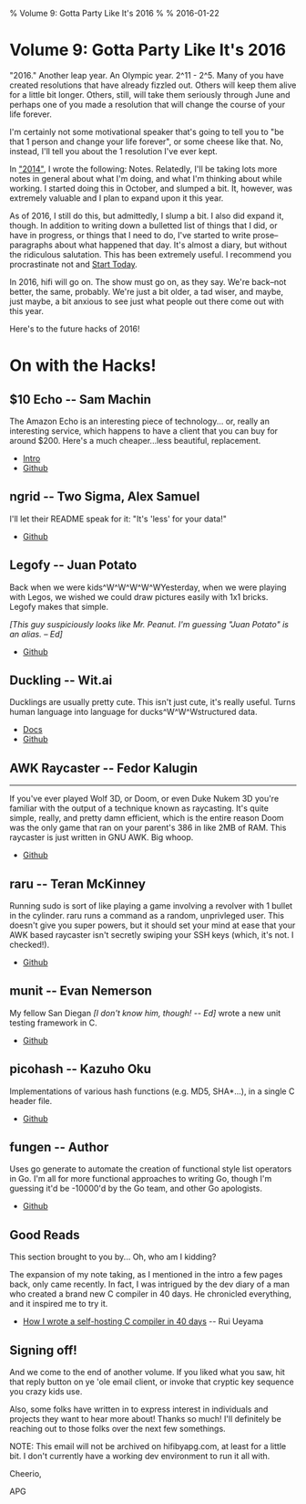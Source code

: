 % Volume 9: Gotta Party Like It's 2016
%
%  2016-01-22

# Volume 9: Gotta Party Like It's 2016

"2016." Another leap year. An Olympic year. 2^11 - 2^5. Many of you
have created resolutions that have already fizzled out. Others will
keep them alive for a little bit longer. Others, still, will take them
seriously through June and perhaps one of you made a resolution that
will change the course of your life forever.

I'm certainly not some motivational speaker that's going to tell you
to "be that 1 person and change your life forever", or some cheese
like that. No, instead, I'll tell you about the 1 resolution I've ever
kept.

In ["2014"](http://sigusr2.net/2014.html), I wrote the following:
Notes. Relatedly, I'll be taking lots more notes in general about what
I'm doing, and what I'm thinking about while working. I started doing
this in October, and slumped a bit. It, however, was extremely
valuable and I plan to expand upon it this year.

As of 2016, I still do this, but admittedly, I slump a bit. I also did
expand it, though. In addition to writing down a bulletted list of
things that I did, or have in progress, or things that I need to do,
I've started to write prose–paragraphs about what happened that
day. It's almost a diary, but without the ridiculous salutation. This
has been extremely useful. I recommend you procrastinate not and
[Start Today](https://www.youtube.com/watch?v=8v3NGffcb1Q).

In 2016, hifi will go on. The show must go on, as they say. We're
back–not better, the same, probably. We're just a bit older, a tad
wiser, and maybe, just maybe, a bit anxious to see just what people
out there come out with this year.

Here's to the future hacks of 2016!

# On with the Hacks!

## $10 Echo -- Sam Machin

The Amazon Echo is an interesting piece of technology... or, really an
interesting service, which happens to have a client that you can buy
for around $200. Here's a much cheaper...less beautiful, replacement.

* [Intro](http://sammachin.com/the-10-echo/)
* [Github](https://github.com/sammachin/AlexaCHIP)


## ngrid -- Two Sigma, Alex Samuel

I'll let their README speak for it: "It's 'less' for your data!"

* [Github](https://github.com/twosigma/ngrid)


## Legofy -- Juan Potato

Back when we were kids^W^W^W^W^WYesterday, when we were playing with
Legos, we wished we could draw pictures easily with 1x1 bricks. Legofy
makes that simple.

*[This guy suspiciously looks like Mr. Peanut. I'm guessing "Juan Potato" is an alias. – Ed]*

* [Github](https://github.com/JuanPotato/Legofy)


## Duckling -- Wit.ai

Ducklings are usually pretty cute. This isn't just cute, it's really
useful. Turns human language into language for ducks^W^W^Wstructured
data.

* [Docs](https://duckling.wit.ai)
* [Github](https://github.com/wit-ai/duckling)


## AWK Raycaster -- Fedor Kalugin
------------------------------------------------------------

If you've ever played Wolf 3D, or Doom, or even Duke Nukem 3D you're
familiar with the output of a technique known as raycasting. It's
quite simple, really, and pretty damn efficient, which is the entire
reason Doom was the only game that ran on your parent's 386 in like
2MB of RAM. This raycaster is just written in GNU AWK. Big whoop.

* [Github](https://github.com/TheMozg/awk-raycaster)


## raru -- Teran McKinney

Running sudo is sort of like playing a game involving a revolver with
1 bullet in the cylinder. raru runs a command as a random, unprivleged
user. This doesn't give you super powers, but it should set your mind
at ease that your AWK based raycaster isn't secretly swiping your SSH
keys (which, it's not. I checked!).

* [Github](https://github.com/teran-mckinney/raru)


## munit -- Evan Nemerson

My fellow San Diegan *[I don't know him, though! -- Ed]* wrote a new
unit testing framework in C.

* [Github](https://github.com/nemequ)


## picohash -- Kazuho Oku

Implementations of various hash functions (e.g. MD5, SHA*...), in a
single C header file.

* [Github](https://github.com/kazuho/picohash)


## fungen -- Author

Uses go generate to automate the creation of functional style list
operators in Go. I'm all for more functional approaches to writing Go,
though I'm guessing it'd be -10000'd by the Go team, and other Go
apologists.

* [Github](https://github.com/kulshekhar/fungen)


## Good Reads

This section brought to you by... Oh, who am I kidding?

The expansion of my note taking, as I mentioned in the intro a few
pages back, only came recently. In fact, I was intrigued by the dev
diary of a man who created a brand new C compiler in 40 days. He
chronicled everything, and it inspired me to try it.

* [How I wrote a self-hosting C compiler in 40 days](http://www.sigbus.info/how-i-wrote-a-self-hosting-c-compiler-in-40-days.html) -- Rui Ueyama


## Signing off!

And we come to the end of another volume. If you liked what you saw,
hit that reply button on ye 'ole email client, or invoke that cryptic
key sequence you crazy kids use.

Also, some folks have written in to express interest in individuals
and projects they want to hear more about! Thanks so much! I'll
definitely be reaching out to those folks over the next few
somethings.

NOTE: This email will not be archived on hifibyapg.com, at least for a
little bit. I don't currently have a working dev environment to run it
all with.

Cheerio,

APG
